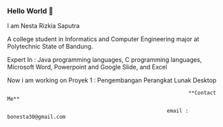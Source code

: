 ### Hello World 👋

I am Nesta Rizkia Saputra

A college student in Informatics and Computer Engineering major at Polytechnic State of Bandung.

Expert In :
Java programming languages, 
C programming languages,
Microsoft Word,
Powerpoint and Google Slide,
and Excel

Now i am working on Proyek 1 : Pengembangan Perangkat Lunak Desktop

              
  
                                                               **Contact Me**

                                                        email : bonesta30@gmail.com
